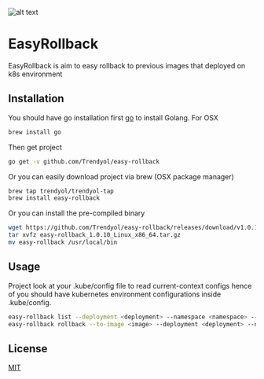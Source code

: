 ![alt text](https://img.icons8.com/nolan/2x/time-machine.png) 

# EasyRollback

EasyRollback is aim to easy rollback to previous images that  deployed on k8s environment
## Installation

You should have go installation first [go](https://golang.org/dl/) to install Golang.
For OSX

```bash
brew install go
```
Then get project

```bash
go get -v github.com/Trendyol/easy-rollback
```

Or you can easily download project via brew (OSX package manager)
```bash
brew tap trendyol/trendyol-tap
brew install easy-rollback
```

Or you can install the pre-compiled binary
```bash
wget https://github.com/Trendyol/easy-rollback/releases/download/v1.0.10/easy-rollback_1.0.10_Linux_x86_64.tar.gz
tar xvfz easy-rollback_1.0.10_Linux_x86_64.tar.gz
mv easy-rollback /usr/local/bin
```

## Usage
Project look at your .kube/config file to read current-context configs hence of you should have kubernetes environment configurations inside .kube/config.

```bash
easy-rollback list --deployment <deployment> --namespace <namespace> --> Will list all of your previous deployed images.
easy-rollback rollback --to-image <image> --deployment <deployment> --namespace <namespace> --> Will rolback your deployment to given image.
```

## License
[MIT](https://choosealicense.com/licenses/mit/)

